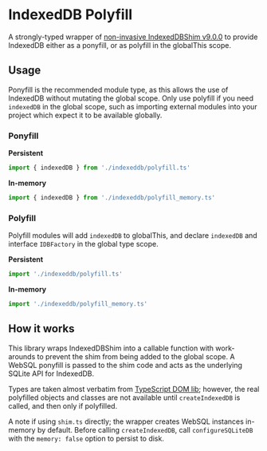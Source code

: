 # IndexedDB Polyfill

A strongly-typed wrapper of [non-invasive IndexedDBShim v9.0.0](https://github.com/indexeddbshim/IndexedDBShim) to provide IndexedDB either as a ponyfill, or as polyfill in the globalThis scope.

## Usage

Ponyfill is the recommended module type, as this allows the use of IndexedDB without mutating the global scope. Only use polyfill if you need `indexedDB` in the global scope, such as importing external modules into your project which expect it to be available globally.

### Ponyfill

**Persistent**
```javascript
import { indexedDB } from './indexeddb/polyfill.ts'
```

**In-memory**
```javascript
import { indexedDB } from './indexeddb/polyfill_memory.ts'
```

### Polyfill

Polyfill modules will add `indexedDB` to globalThis, and declare `indexedDB` and interface `IDBFactory` in the global type scope.

**Persistent**
```javascript
import './indexeddb/polyfill.ts'
```

**In-memory**
```javascript
import './indexeddb/polyfill_memory.ts'
```

## How it works

This library wraps IndexedDBShim into a callable function with work-arounds to prevent the shim from being added to the global scope. A WebSQL ponyfill is passed to the shim code and acts as the underlying SQLite API for IndexedDB.

Types are taken almost verbatim from [TypeScript DOM lib](https://github.com/microsoft/TypeScript/blob/main/lib/lib.dom.d.ts); however, the real polyfilled objects and classes are not available until `createIndexedDB` is called, and then only if polyfilled.

A note if using `shim.ts` directly; the wrapper creates WebSQL instances in-memory by default. Before calling `createIndexedDB`, call `configureSQLiteDB` with the `memory: false` option to persist to disk.
